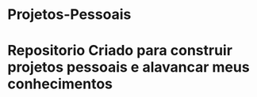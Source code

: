 # Projetos-Pessoais
# Repositorio Criado para construir projetos pessoais e alavancar meus conhecimentos